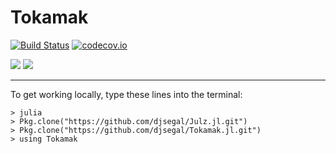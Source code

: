 # Tokamak

[![Build Status](https://travis-ci.org/djsegal/Tokamak.jl.svg?branch=master)](https://travis-ci.org/djsegal/Tokamak.jl) [![codecov.io](http://codecov.io/github/djsegal/Tokamak.jl/coverage.svg?branch=master)](http://codecov.io/github/djsegal/Tokamak.jl?branch=master)

[![](https://img.shields.io/badge/docs-stable-blue.svg)](https://djsegal.github.io/Tokamak.jl/stable) [![](https://img.shields.io/badge/docs-latest-blue.svg)](https://djsegal.github.io/Tokamak.jl/latest)

-----

To get working locally, type these lines into the terminal:

```
> julia
> Pkg.clone("https://github.com/djsegal/Julz.jl.git")
> Pkg.clone("https://github.com/djsegal/Tokamak.jl.git")
> using Tokamak
```

